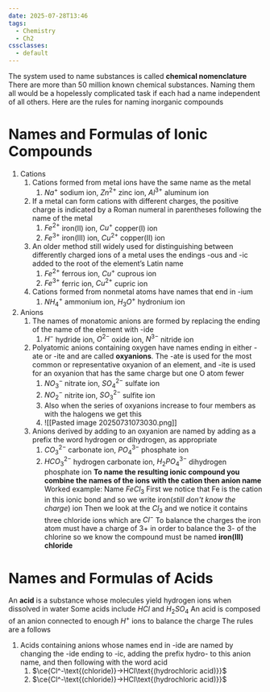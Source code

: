 ```yaml
---
date: 2025-07-28T13:46
tags:
  - Chemistry
  - Ch2
cssclasses:
  - default
---
```

The system used to name substances is called **chemical nomenclature**
There are more than 50 million known chemical substances. Naming them all
would be a hopelessly complicated task if each had a name independent of all others.
Here are the rules for naming inorganic compounds

# Names and Formulas of Ionic Compounds
1. Cations
	1. Cations formed from metal ions have the same name as the metal
		1. $Na^+$ sodium ion, $Zn^{2+}$ zinc ion, $Al^{3+}$ aluminum ion
	2. If a metal can form cations with different charges, the positive charge is indicated by a Roman numeral in parentheses following the name of the metal
		1. $Fe^{2+}$ iron(II) ion, $Cu^+$ copper(I) ion
		2. $Fe^{3+}$ iron(III) ion, $Cu^{2+}$ copper(II) ion
	3. An older method still widely used for distinguishing between differently charged ions of a metal uses the endings -ous and -ic added to the root of the element’s Latin name
		1. $Fe^{2+}$ ferrous ion, $Cu^+$ cuprous ion
		2. $Fe^{3+}$ ferric ion, $Cu^{2+}$ cupric ion
	4. Cations formed from nonmetal atoms have names that end in -ium
		1. $NH_4^+$ ammonium ion, $H_3O^+$ hydronium ion
2. Anions
	1. The names of monatomic anions are formed by replacing the ending of the name of the element with -ide
		1. $H^-$ hydride ion, $O^{2-}$ oxide ion, $N^{3-}$ nitride ion
	2. Polyatomic anions containing oxygen have names ending in either -ate or -ite and are called **oxyanions**. The -ate is used for the most common or representative oxyanion of an element, and -ite is used for an oxyanion that has the same charge but one O atom fewer
		1. $NO_3^-$ nitrate ion, $SO_4^{2-}$ sulfate ion
		2.  $NO_2^-$ nitrite ion, $SO_3^{2-}$ sulfite ion
		3. Also when the series of oxyanions increase to four members as with the halogens we get this
		4. ![[Pasted image 20250731073030.png]]
	3. Anions derived by adding to an oxyanion are named by adding as a prefix the word hydrogen or dihydrogen, as appropriate
		1. $CO_3^{2-}$ carbonate ion, $PO_4^{3-}$ phosphate ion
		2. $HCO_3^{2-}$ hydrogen carbonate ion, $H_2PO_4^{3-}$ dihydrogen phosphate ion
**To name the resulting ionic compound you combine the names of the ions with the cation then anion name**
Worked example:
Name $FeCl_3$ 
First we notice that Fe is the cation in this ionic bond and so we write
iron(*still don't know the charge*) ion
Then we look at the $Cl_3$ and we notice it contains three chloride ions which are $Cl^-$
To balance the charges the iron atom must have a charge of 3+ in order to balance the 3- of the chlorine so we know the compound must be named
**iron(III) chloride**

# Names and Formulas of Acids
An **acid** is a substance whose molecules yield hydrogen ions when dissolved in water
Some acids include $HCl$ and $H_2SO_4$ 
An acid is composed of an anion connected to enough $H^+$ ions to balance the charge
The rules are a follows
1. Acids containing anions whose names end in -ide are named by changing the -ide ending to -ic, adding the prefix hydro- to this anion name, and then following with the word acid
	1. $\ce{Cl^-\text{(chloride)}->HCl\text{(hydrochloric acid)}}$ 
	2. $\ce{Cl^-\text{(chloride)}->HCl\text{(hydrochloric acid)}}$